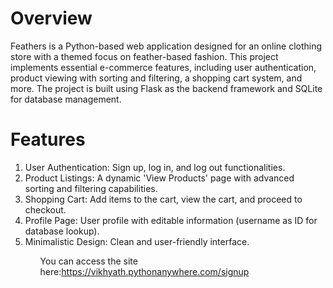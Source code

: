 <h1>Overview</h1>
Feathers is a Python-based web application designed for an online clothing store with a themed focus on feather-based fashion. This project implements essential e-commerce features, including user authentication, product viewing with sorting and filtering, a shopping cart system, and more. The project is built using Flask as the backend framework and SQLite for database management.

<h1>Features</h1>
<ol>
<li>User Authentication: Sign up, log in, and log out functionalities.</li>
<li>Product Listings: A dynamic 'View Products' page with advanced sorting and filtering capabilities.</li>
<li>Shopping Cart: Add items to the cart, view the cart, and proceed to checkout.</li>
<li>Profile Page: User profile with editable information (username as ID for database lookup).</li>
<li>Minimalistic Design: Clean and user-friendly interface.</li>
<ol>

You can access the site here:https://vikhyath.pythonanywhere.com/signup

